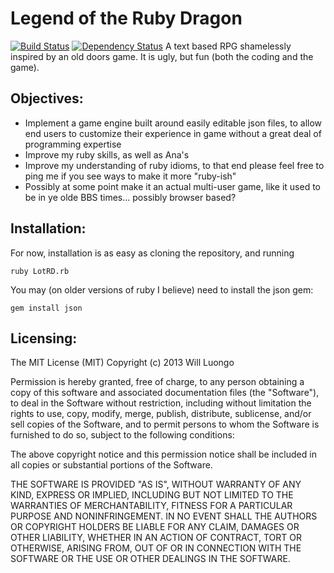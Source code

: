 Legend of the Ruby Dragon
=========================
[![Build Status](https://travis-ci.org/willluongo/lotrd.png?branch=adding_tests)](https://travis-ci.org/willluongo/lotrd)
[![Dependency Status](https://gemnasium.com/willluongo/lotrd.png)](https://gemnasium.com/willluongo/lotrd)
A text based RPG shamelessly inspired by an old doors game. It is ugly, but fun (both the coding and the game).

Objectives:
-----------

* Implement a game engine built around easily editable json files, to allow end users to customize their experience in game without a great deal of programming expertise
* Improve my ruby skills, as well as Ana's
* Improve my understanding of ruby idioms, to that end please feel free to ping me if you see ways to make it more "ruby-ish"
* Possibly at some point make it an actual multi-user game, like it used to be in ye olde BBS times... possibly browser based?

Installation:
-------------

For now, installation is as easy as cloning the repository, and running

	ruby LotRD.rb

You may (on older versions of ruby I believe) need to install the json gem:

	gem install json

Licensing:
----------

The MIT License (MIT)
Copyright (c) 2013 Will Luongo

Permission is hereby granted, free of charge, to any person obtaining a copy of this software and associated documentation files (the "Software"), to deal in the Software without restriction, including without limitation the rights to use, copy, modify, merge, publish, distribute, sublicense, and/or sell copies of the Software, and to permit persons to whom the Software is furnished to do so, subject to the following conditions:

The above copyright notice and this permission notice shall be included in all copies or substantial portions of the Software.

THE SOFTWARE IS PROVIDED "AS IS", WITHOUT WARRANTY OF ANY KIND, EXPRESS OR IMPLIED, INCLUDING BUT NOT LIMITED TO THE WARRANTIES OF MERCHANTABILITY, FITNESS FOR A PARTICULAR PURPOSE AND NONINFRINGEMENT. IN NO EVENT SHALL THE AUTHORS OR COPYRIGHT HOLDERS BE LIABLE FOR ANY CLAIM, DAMAGES OR OTHER LIABILITY, WHETHER IN AN ACTION OF CONTRACT, TORT OR OTHERWISE, ARISING FROM, OUT OF OR IN CONNECTION WITH THE SOFTWARE OR THE USE OR OTHER DEALINGS IN THE SOFTWARE.

